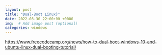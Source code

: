 ```yaml
---
layout: post
title: "Dual-Boot Linux)"
date: 2022-03-30 22:00:00 +0000
img:  # Add image post (optional)
categories: windows
---
```


https://www.freecodecamp.org/news/how-to-dual-boot-windows-10-and-ubuntu-linux-dual-booting-tutorial/


